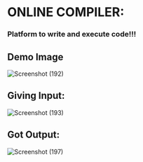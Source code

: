 # ONLINE COMPILER:
### Platform to write and execute code!!!


## Demo Image
![Screenshot (192)](https://github.com/user-attachments/assets/af7f70d7-72e8-4aac-9293-63b413cb9694)


## Giving Input:
![Screenshot (193)](https://github.com/user-attachments/assets/51a05d01-f5bb-4c10-ab2b-3b0707c5977d)



## Got Output:
![Screenshot (197)](https://github.com/user-attachments/assets/96f945d6-8dbc-48ec-9101-cb622bd9fb6f)










